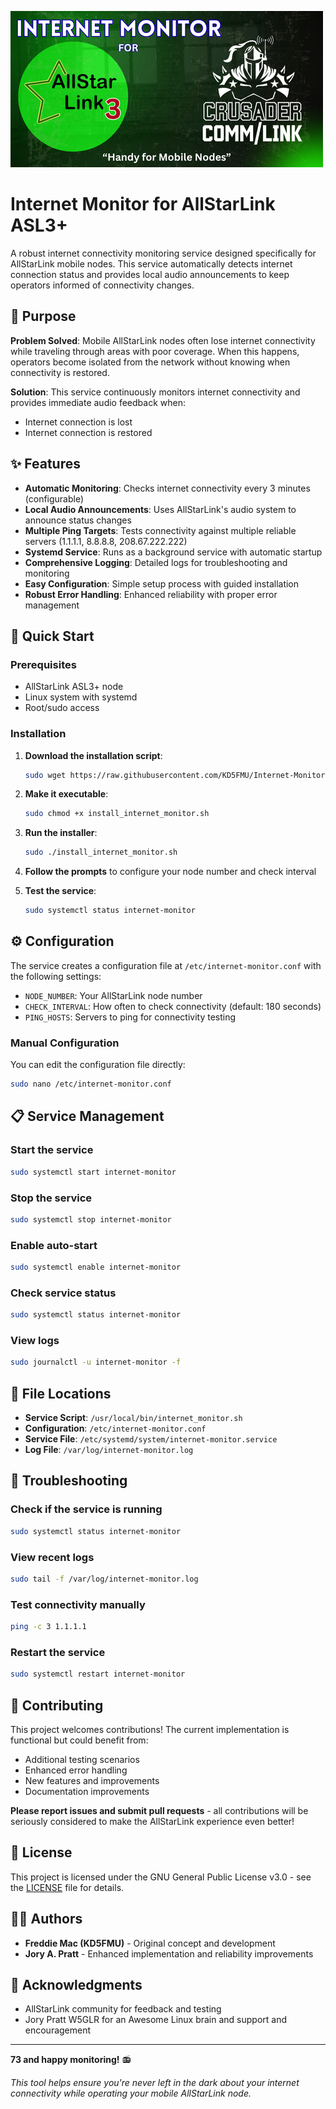 ![Internet Monitor Logo](https://github.com/KD5FMU/Internet-Monitor-ASL3/blob/main/Internet%20Monitor.png)

# Internet Monitor for AllStarLink ASL3+

A robust internet connectivity monitoring service designed specifically for AllStarLink mobile nodes. This service automatically detects internet connection status and provides local audio announcements to keep operators informed of connectivity changes.

## 🎯 Purpose

**Problem Solved**: Mobile AllStarLink nodes often lose internet connectivity while traveling through areas with poor coverage. When this happens, operators become isolated from the network without knowing when connectivity is restored.

**Solution**: This service continuously monitors internet connectivity and provides immediate audio feedback when:
- Internet connection is lost
- Internet connection is restored

## ✨ Features

- **Automatic Monitoring**: Checks internet connectivity every 3 minutes (configurable)
- **Local Audio Announcements**: Uses AllStarLink's audio system to announce status changes
- **Multiple Ping Targets**: Tests connectivity against multiple reliable servers (1.1.1.1, 8.8.8.8, 208.67.222.222)
- **Systemd Service**: Runs as a background service with automatic startup
- **Comprehensive Logging**: Detailed logs for troubleshooting and monitoring
- **Easy Configuration**: Simple setup process with guided installation
- **Robust Error Handling**: Enhanced reliability with proper error management

## 🚀 Quick Start

### Prerequisites
- AllStarLink ASL3+ node
- Linux system with systemd
- Root/sudo access

### Installation

1. **Download the installation script**:
   ```bash
   sudo wget https://raw.githubusercontent.com/KD5FMU/Internet-Monitor-ASL3/refs/heads/main/install_internet_monitor.sh
   ```

2. **Make it executable**:
   ```bash
   sudo chmod +x install_internet_monitor.sh
   ```

3. **Run the installer**:
   ```bash
   sudo ./install_internet_monitor.sh
   ```

4. **Follow the prompts** to configure your node number and check interval

5. **Test the service**:
   ```bash
   sudo systemctl status internet-monitor
   ```

## ⚙️ Configuration

The service creates a configuration file at `/etc/internet-monitor.conf` with the following settings:

- `NODE_NUMBER`: Your AllStarLink node number
- `CHECK_INTERVAL`: How often to check connectivity (default: 180 seconds)
- `PING_HOSTS`: Servers to ping for connectivity testing

### Manual Configuration

You can edit the configuration file directly:
```bash
sudo nano /etc/internet-monitor.conf
```

## 📋 Service Management

### Start the service
```bash
sudo systemctl start internet-monitor
```

### Stop the service
```bash
sudo systemctl stop internet-monitor
```

### Enable auto-start
```bash
sudo systemctl enable internet-monitor
```

### Check service status
```bash
sudo systemctl status internet-monitor
```

### View logs
```bash
sudo journalctl -u internet-monitor -f
```

## 📁 File Locations

- **Service Script**: `/usr/local/bin/internet_monitor.sh`
- **Configuration**: `/etc/internet-monitor.conf`
- **Service File**: `/etc/systemd/system/internet-monitor.service`
- **Log File**: `/var/log/internet-monitor.log`

## 🔧 Troubleshooting

### Check if the service is running
```bash
sudo systemctl status internet-monitor
```

### View recent logs
```bash
sudo tail -f /var/log/internet-monitor.log
```

### Test connectivity manually
```bash
ping -c 3 1.1.1.1
```

### Restart the service
```bash
sudo systemctl restart internet-monitor
```

## 🤝 Contributing

This project welcomes contributions! The current implementation is functional but could benefit from:

- Additional testing scenarios
- Enhanced error handling
- New features and improvements
- Documentation improvements

**Please report issues and submit pull requests** - all contributions will be seriously considered to make the AllStarLink experience even better!

## 📄 License

This project is licensed under the GNU General Public License v3.0 - see the [LICENSE](LICENSE) file for details.

## 👨‍💻 Authors

- **Freddie Mac (KD5FMU)** - Original concept and development
- **Jory A. Pratt** - Enhanced implementation and reliability improvements

## 🙏 Acknowledgments

- AllStarLink community for feedback and testing
- Jory Pratt W5GLR for an Awesome Linux brain and support and encouragement

---

**73 and happy monitoring!** 📻

*This tool helps ensure you're never left in the dark about your internet connectivity while operating your mobile AllStarLink node.*

